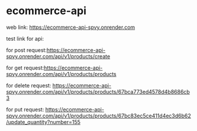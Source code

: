 # ecommerce-api

web link: https://ecommerce-api-spvy.onrender.com

test link for api:

for post request:https://ecommerce-api-spvy.onrender.com/api/v1/products/create

for get request:https://ecommerce-api-spvy.onrender.com/api/v1/products/products

for delete request: https://ecommerce-api-spvy.onrender.com/api/v1/products/products/67bca773ed4578d4b8686cb3

for put request: https://ecommerce-api-spvy.onrender.com/api/v1/products/products/67bc83ec5ce411d4ec3d6b62/update_quantity?number=155

